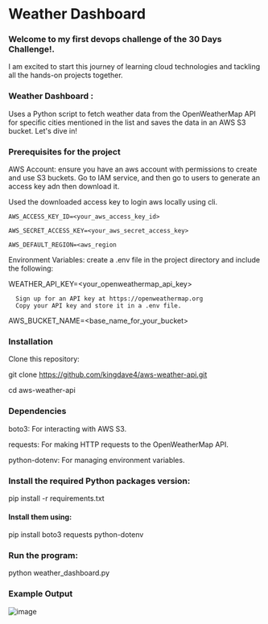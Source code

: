 # Weather Dashboard

### Welcome to my first devops challenge of the 30 Days Challenge!. 
I am excited to start this journey of learning cloud technologies and tackling  all the hands-on projects together.


### Weather Dashboard : 
Uses a Python script to fetch weather data from the OpenWeatherMap API for specific cities mentioned in the list and saves the data in an AWS S3 bucket. Let's dive in!


### Prerequisites for the project

AWS Account: ensure you have an aws account with permissions to create and use S3 buckets.
Go to IAM service, and then go to users to generate an access key adn then download it. 

Used the downloaded access key to login aws locally using cli.

    AWS_ACCESS_KEY_ID=<your_aws_access_key_id>

    AWS_SECRET_ACCESS_KEY=<your_aws_secret_access_key>

    AWS_DEFAULT_REGION=<aws_region


Environment Variables: create a .env file in the project directory and include the following:

WEATHER_API_KEY=<your_openweathermap_api_key>

      Sign up for an API key at https://openweathermap.org
      Copy your API key and store it in a .env file.

AWS_BUCKET_NAME=<base_name_for_your_bucket>


### Installation
Clone this repository:

git clone https://github.com/kingdave4/aws-weather-api.git

cd aws-weather-api

### Dependencies
boto3: For interacting with AWS S3.

requests: For making HTTP requests to the OpenWeatherMap API.

python-dotenv: For managing environment variables.


### Install the required Python packages version:

pip install -r requirements.txt



#### Install them using:

pip install boto3 requests python-dotenv


### Run the program:

python weather_dashboard.py


### Example Output

![image](https://github.com/user-attachments/assets/71a42957-0a0d-4577-a072-7a9c9042fc56)



